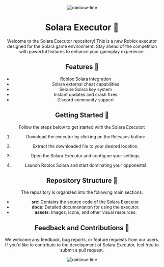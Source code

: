 <div align="center">

<!--x axis divider-->
![rainbow-line](https://github.com/user-attachments/assets/9aecc309-9482-46bc-9247-5e0076d7e117)



# Solara Executor 🚀

Welcome to the Solara Executor repository! This is a new Roblox executor designed for the Solara game environment. Stay ahead of the competition with powerful features to enhance your gameplay experience. 

## Features 🌟

- Roblox Solara integration
- Solara external cheat capabilities
- Secure Solara key system
- Instant updates and crash fixes
- Discord community support

## Getting Started 🚗

Follow the steps below to get started with the Solara Executor:

1. Download the executor by clicking on the Releases button:

2. Extract the downloaded file to your desired location.

3. Open the Solara Executor and configure your settings.

4. Launch Roblox Solara and start dominating your opponents!

## Repository Structure 📂

The repository is organized into the following main sections:

- **src**: Contains the source code of the Solara Executor.
- **docs**: Detailed documentation for using the executor.
- **assets**: Images, icons, and other visual resources.



## Feedback and Contributions 🙌

We welcome any feedback, bug reports, or feature requests from our users. If you'd like to contribute to the development of Solara Executor, feel free to submit a pull request.


<!--x axis divider-->
![rainbow-line](https://github.com/user-attachments/assets/d784d133-62c0-47f8-9819-a0731a0616a8)
